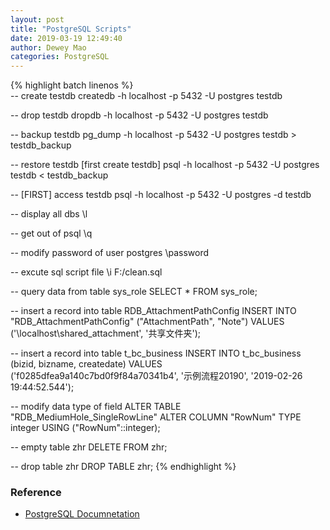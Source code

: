 ```yaml
--- 
layout: post 
title: "PostgreSQL Scripts" 
date: 2019-03-19 12:49:40 
author: Dewey Mao 
categories: PostgreSQL 
--- 
```

 
{% highlight batch linenos %}   
-- create testdb
createdb -h localhost -p 5432 -U postgres testdb

-- drop testdb
dropdb -h localhost -p 5432 -U postgres testdb 

-- backup testdb
pg_dump -h localhost -p 5432 -U postgres testdb > testdb_backup

-- restore testdb [first create testdb]
psql -h localhost -p 5432 -U postgres testdb < testdb_backup

-- [FIRST] access testdb
psql -h localhost -p 5432 -U postgres -d testdb

-- display all dbs
\l

-- get out of psql
\q

-- modify password of user postgres
\password

-- excute sql script file
\i F:/clean.sql

-- query data from table sys_role
SELECT * FROM sys_role;

-- insert a record into table RDB_AttachmentPathConfig
INSERT INTO "RDB_AttachmentPathConfig" ("AttachmentPath", "Note") VALUES ('\\localhost\shared_attachment', '共享文件夹');

-- insert a record into table t_bc_business
INSERT INTO t_bc_business (bizid, bizname, createdate) VALUES ('f0285dfea9a140c7bd0f9f84a70341b4', '示例流程20190', '2019-02-26 19:44:52.544');

-- modify  data type of field
ALTER TABLE "RDB_MediumHole_SingleRowLine" ALTER COLUMN "RowNum" TYPE integer USING ("RowNum"::integer);

-- empty table zhr
DELETE FROM zhr;

-- drop table zhr
DROP TABLE zhr;
{% endhighlight %}   
  
### Reference 
- <a href="https://www.postgresql.org/docs/manuals/" target="_blank"> PostgreSQL Documnetation </a> 
